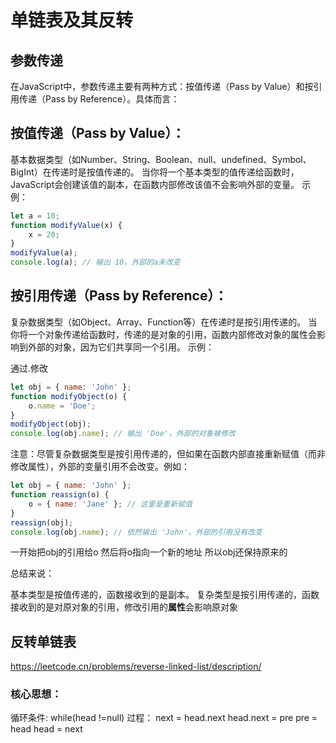 # 单链表及其反转
## 参数传递
在JavaScript中，参数传递主要有两种方式：按值传递（Pass by Value）和按引用传递（Pass by Reference）。具体而言：

## 按值传递（Pass by Value）：

基本数据类型（如Number、String、Boolean、null、undefined、Symbol、BigInt）在传递时是按值传递的。
当你将一个基本类型的值传递给函数时，JavaScript会创建该值的副本，在函数内部修改该值不会影响外部的变量。
示例：
```javascript
let a = 10;
function modifyValue(x) {
    x = 20;
}
modifyValue(a);
console.log(a); // 输出 10，外部的a未改变
```

## 按引用传递（Pass by Reference）：

复杂数据类型（如Object、Array、Function等）在传递时是按引用传递的。
当你将一个对象传递给函数时，传递的是对象的引用，函数内部修改对象的属性会影响到外部的对象，因为它们共享同一个引用。
示例：

通过.修改
```javascript
let obj = { name: 'John' };
function modifyObject(o) {
    o.name = 'Doe';
}
modifyObject(obj);
console.log(obj.name); // 输出 'Doe'，外部的对象被修改
```
注意：尽管复杂数据类型是按引用传递的，但如果在函数内部直接重新赋值（而非修改属性），外部的变量引用不会改变。例如：

```javascript
let obj = { name: 'John' };
function reassign(o) {
    o = { name: 'Jane' }; // 这里是重新赋值
}
reassign(obj);
console.log(obj.name); // 依然输出 'John'，外部的引用没有改变
```
一开始把obj的引用给o
然后将o指向一个新的地址
所以obj还保持原来的

总结来说：

基本类型是按值传递的，函数接收到的是副本。
复杂类型是按引用传递的，函数接收到的是对原对象的引用，修改引用的**属性**会影响原对象

## 反转单链表
https://leetcode.cn/problems/reverse-linked-list/description/

### 核心思想： 
循环条件: 
while(head !=null)
过程：
next = head.next
head.next =  pre
pre = head
head = next
